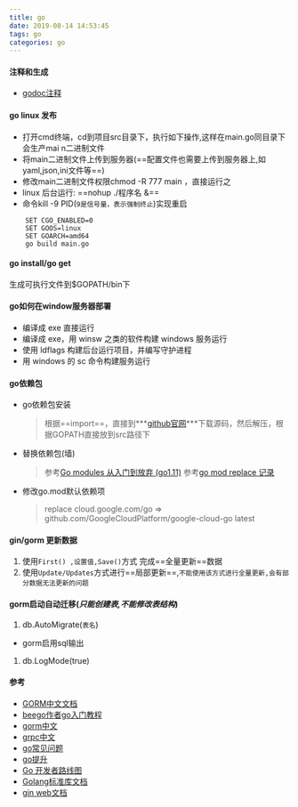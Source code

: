 ```yaml
---
title: go
date: 2019-08-14 14:53:45
tags: go
categories: go
---
```

#### 注释和生成
- [godoc注释](https://blog.cyeam.com/golang/2018/09/03/godoc)
#### go linux 发布
-  打开cmd终端，cd到项目src目录下，执行如下操作,这样在main.go同目录下会生产mai     n二进制文件
-  将main二进制文件上传到服务器(==配置文件也需要上传到服务器上,如yaml,json,ini文件等==)
-  修改main二进制文件权限chmod -R 777 main ，直接运行之
- linux 后台运行: ==nohup ./程序名 &==
- 命令kill -9 PID(`9是信号量，表示强制终止`)实现重启
``` 
    SET CGO_ENABLED=0
    SET GOOS=linux
    SET GOARCH=amd64
    go build main.go
```
<!--more-->
#### go install/go get
生成可执行文件到$GOPATH/bin下
#### go如何在window服务器部署
- 编译成 exe 直接运行
- 编译成 exe，用 winsw 之类的软件构建 windows 服务运行
- 使用 ldflags 构建后台运行项目，并编写守护进程
- 用 windows 的 sc 命令构建服务运行

#### go依赖包
- go依赖包安装
    > 根据==import==，直接到***[github官网](https://github.com)***下载源码，然后解压，根据GOPATH直接放到src路径下

- 替换依赖包(墙)
    > 参考[Go modules 从入门到放弃 (go1.11)](https://www.jianshu.com/p/e8159888bb47)
    > 参考[go mod replace 记录](https://www.cnblogs.com/a-flydog/p/10815207.html)

- 修改go.mod默认依赖项
    > replace cloud.google.com/go => github.com/GoogleCloudPlatform/google-cloud-go latest

#### gin/gorm 更新数据
1.  使用`First() ,设置值,Save()`方式 完成==全量更新==数据
2.  使用`Update/Updates`方式进行==局部更新==,`不能使用该方式进行全量更新,会有部分数据无法更新的问题`
#### gorm启动自动迁移(***只能创建表,不能修改表结构***)
1. db.AutoMigrate(`表名`)
- gorm启用sql输出
1. db.LogMode(true)
#### 参考
- [GORM中文文档](https://learnku.com/docs/gorm/2018/migration/3799)
- [beego作者go入门教程](https://github.com/astaxie/build-web-application-with-golang/blob/master/zh/01.0.md)
- [gorm中文](http://gorm.book.jasperxu.com/crud.html#c)
- [grpc中文](https://doc.rpcx.site/part1/quickstart.html)
- [go常见问题](https://colobu.com/2015/09/07/gotchas-and-common-mistakes-in-go-golang/)
- [go提升](https://colobu.com/categories/Go/dotnetcore)
- [Go 开发者路线图](https://github.com/Quorafind/golang-developer-roadmap-cn)
- [Golang标准库文档](https://studygolang.com/pkgdoc)
- [gin web文档](https://github.com/gin-gonic/gin)